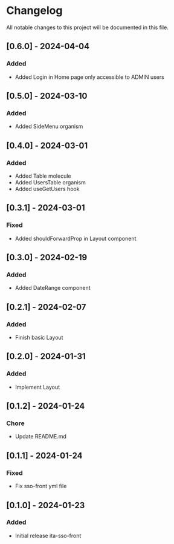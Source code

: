 # Changelog

All notable changes to this project will be documented in this file.

## [0.6.0] - 2024-04-04

### Added

- Added Login in Home page only accessible to ADMIN users

## [0.5.0] - 2024-03-10

### Added

- Added SideMenu organism

## [0.4.0] - 2024-03-01

### Added

- Added Table molecule
- Added UsersTable organism
- Added useGetUsers hook

## [0.3.1] - 2024-03-01

### Fixed

- Added shouldForwardProp in Layout component

## [0.3.0] - 2024-02-19

### Added

- Added DateRange component

## [0.2.1] - 2024-02-07

### Added

- Finish basic Layout

## [0.2.0] - 2024-01-31

### Added

- Implement Layout

## [0.1.2] - 2024-01-24

### Chore

- Update README.md

## [0.1.1] - 2024-01-24

### Fixed

- Fix sso-front yml file

## [0.1.0] - 2024-01-23

### Added

- Initial release ita-sso-front
